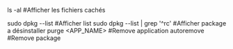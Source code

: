 ls -al #Afficher les fichiers cachés

sudo dpkg --list #Afficher list
sudo dpkg --list | grep '^rc' #Afficher package a désinstaller
purge <APP_NAME> #Remove application
autoremove #Remove package